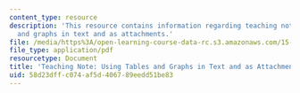 ```yaml
---
content_type: resource
description: 'This resource contains information regarding teaching note: using tables
  and graphs in text and as attachments.'
file: /media/https%3A/open-learning-course-data-rc.s3.amazonaws.com/15-279-management-communication-for-undergraduates-fall-2012/58d23dffc074af5d406789eedd51be83_MIT15_279F12_figuresAndTxt.pdf
file_type: application/pdf
resourcetype: Document
title: 'Teaching Note: Using Tables and Graphs in Text and as Attachments'
uid: 58d23dff-c074-af5d-4067-89eedd51be83
---
```

